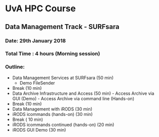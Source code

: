 # UvA HPC Course 

## Data Management Track - SURFsara
### Date: 29th January 2018
### Total Time : 4 hours (Morning session)

### Outline:

- Data Management Services at SURFsara (50 min) 	- Demo FileSender- Break (10 min)- Data Archive Infrastructure and Access (50 min)       - Access Archive via GUI (Demo)       - Access Archive via command line (Hands-on)- Break (10 min)- Data Management with iRODS (30 min)- iRODS icommands (hands-on) (30 min)- Break ( 10 min)
- iRODS icommands continued (hands-on) (20 min)- iRODS GUI Demo (30 min)
	 




